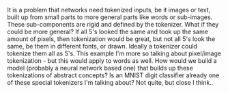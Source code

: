 It is a problem that networks need tokenized inputs, be it images or text, built up from small parts to more general parts like words or sub-images. These sub-components are rigid and defined by the tokenizer. What if they could be more general? If all 5's looked the same and took up the same amount of pixels, then tokenization would be great, but not all 5's look the same, be them in different fonts, or drawn. Ideally a tokenizer could tokenize them all as 5's. This example I'm more so talking about pixel/image tokenization - but this would apply to words as well. How would we build a model (probably a neural network based one) that builds up these tokenizations of abstract concepts? Is an MNIST digit classifier already one of these special tokenizers I'm talking about? Not quite, but close I think..
